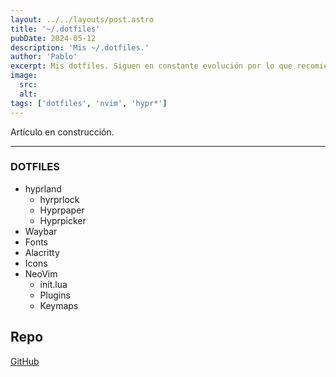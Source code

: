 ```yaml
---
layout: ../../layouts/post.astro
title: '~/.dotfiles'
pubDate: 2024-05-12
description: 'Mis ~/.dotfiles.'
author: 'Pablo'
excerpt: Mis dotfiles. Siguen en constante evolución por lo que recomiendo consultar el repo. Las PRs son bienvenidas
image:
  src:
  alt:
tags: ['dotfiles', 'nvim', 'hypr*']
---
```


Artículo en construcción.

---

### DOTFILES

- hyprland
  - hyrprlock
  - Hyprpaper
  - Hyprpicker
- Waybar
- Fonts
- Alacritty
- Icons
- NeoVim
  - init.lua
  - Plugins
  - Keymaps

## Repo

[GitHub](https://github.com/pabloblgra/dotfiles)
